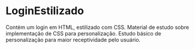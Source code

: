 # LoginEstilizado
Contém um login em HTML, estilizado com CSS. Material de estudo sobre implementação de CSS para personalização.
Estudo básico de personalização para maior receptividade pelo usuário.
